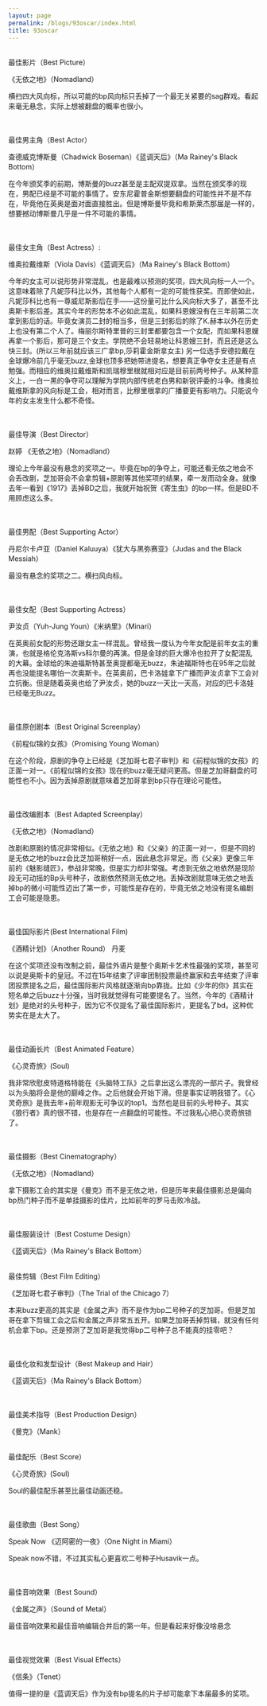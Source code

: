 ```yaml
---
layout: page
permalink: /blogs/93oscar/index.html
title: 93oscar
---
```

<br>
最佳影片（Best Picture）

《无依之地》（Nomadland）
<br>

横扫四大风向标，所以可能的bp风向标只丢掉了一个最无关紧要的sag群戏。看起来毫无悬念，实际上想被翻盘的概率也很小。

<br>

<br>
最佳男主角（Best Actor）

查德威克博斯曼（Chadwick Boseman）《蓝调天后》（Ma Rainey's Black Bottom）
<br>

在今年颁奖季的前期，博斯曼的buzz甚至是主配双提双拿。当然在颁奖季的现在，男配已经是不可能的事情了。安东尼霍普金斯想要翻盘的可能性并不是不存在，毕竟他在英奥是面对面直接胜出。但是博斯曼毕竟和希斯莱杰那届是一样的，想要撼动博斯曼几乎是一件不可能的事情。

<br>
 
<br>
最佳女主角（Best Actress）:

维奥拉戴维斯（Viola Davis）《蓝调天后》（Ma Rainey's Black Bottom）
<br>

今年的女主可以说形势非常混乱，也是最难以预测的奖项，四大风向标一人一个。这意味着除了凡妮莎科比以外，其他每个人都有一定的可能性获奖。而即使如此，凡妮莎科比也有一尊威尼斯影后在手——这份量可比什么风向标大多了，甚至不比奥斯卡影后差。其实今年的形势本不必如此混乱，如果科恩嫂没有在三年前第二次拿到影后的话。毕竟女演员二封的相当多，但是三封影后的除了K.赫本以外在历史上也没有第二个人了。梅丽尔斯特里普的三封里都要包含一个女配，而如果科恩嫂再拿一个影后，那可是三个女主。学院绝不会轻易地让科恩嫂三封，而且还是这么快三封。(所以三年前就应该三广拿bp,莎莉霍金斯拿女主) 另一位选手安德拉戴在金球爆冷前几乎毫无buzz,金球也顶多把她带进提名，想要真正争夺女主还是有点勉强。而相应的维奥拉戴维斯和凯瑞穆里根就相对应是目前前两号种子。从某种意义上，一白一黑的争夺可以理解为学院内部传统老白男和新锐评委的斗争。维奥拉戴维斯拿的风向标是工会，相对而言，比穆里根拿的广播要更有影响力。只能说今年的女主发生什么都不奇怪。

<br>

<br>
最佳导演（Best Director）

赵婷 《无依之地》（Nomadland）
<br>

理论上今年最没有悬念的奖项之一。毕竟在bp的争夺上，可能还看无依之地会不会丢改剧，芝加哥会不会拿剪辑+原剧等其他奖项的结果，牵一发而动全身。就像去年一看到《1917》丢掉BD之后，我就开始祝贺《寄生虫》的bp一样。但是BD不用顾虑这么多。

<br>
 
<br>
最佳男配（Best Supporting Actor）

丹尼尔卡卢亚（Daniel Kaluuya）《犹大与黑弥赛亚》（Judas and the Black Messiah）
<br>

最没有悬念的奖项之二。横扫风向标。

<br>
 
<br>
最佳女配（Best Supporting Actress）

尹汝贞（Yuh-Jung Youn）《米纳里》（Minari）
<br>

在英奥前女配的形势还跟女主一样混乱。曾经我一度认为今年女配是前年女主的重演，也就是格伦克洛斯vs科尔曼的再演。但是金球的巨大爆冷也拉开了女配混乱的大幕。金球给的朱迪福斯特甚至奥提都毫无buzz，朱迪福斯特也在95年之后就再也没能提名哪怕一次奥斯卡。在英奥前，巴卡洛娃拿下广播而尹汝贞拿下工会对立抗衡。但是随着英奥也给了尹汝贞，她的buzz一天比一天高，对应的巴卡洛娃已经毫无Buzz。

<br>

<br>
最佳原创剧本（Best Original Screenplay）

《前程似锦的女孩》（Promising Young Woman）
<br>

在这个阶段，原剧的争夺上已经是《芝加哥七君子审判》和《前程似锦的女孩》的正面一对一。《前程似锦的女孩》现在的buzz毫无疑问更高。但是芝加哥翻盘的可能性也不小。因为丢掉原剧就意味着芝加哥拿到bp只存在理论可能性。

<br>
 
<br>
最佳改编剧本（Best Adapted Screenplay）

《无依之地》（Nomadland）
<br>

改剧和原剧的情况非常相似。《无依之地》和《父亲》的正面一对一，但是不同的是无依之地的buzz会比芝加哥稍好一点，因此悬念非常足。而《父亲》更像三年前的《魅影缝匠》，参战非常晚，但是实力却非常强。考虑到无依之地依然是现阶段无可动摇的Bp头号种子，改剧依然预测无依之地。丢掉改剧就意味无依之地丢掉bp的微小可能性迈出了第一步，可能性是存在的，毕竟无依之地没有提名编剧工会可能是隐患。

<br>
 

 
<br>
最佳国际影片(Best International Film)

《酒精计划》（Another Round） 丹麦
<br>

在这个奖项还没有改制之前，最佳外语片是整个奥斯卡艺术性最强的奖项，甚至可以说是奥斯卡的皇冠。不过在15年结束了评审团制投票最终赢家和去年结束了评审团投票提名之后，最佳国际影片风格就逐渐向bp靠拢。比如《少年的你》其实在短名单之后buzz十分强，当时我就觉得有可能要提名了。当然，今年的《酒精计划》是绝对的头号种子，因为它不仅提名了最佳国际影片，更提名了bd。这种优势实在是太大了。

<br>
 

 
<br>
最佳动画长片（Best Animated Feature）

《心灵奇旅》(Soul)
<br>

我非常欣慰皮特道格特能在《头脑特工队》之后拿出这么漂亮的一部片子。我曾经以为头脑将会是他的巅峰之作。之后他就会开始下滑。但是事实证明我错了。《心灵奇旅》是我去年+前年观影无可争议的top1。当然也是目前的头号种子。其实《狼行者》真的很不错，也是存在一点翻盘的可能性。不过我私心把心灵奇旅锁了。

 <br>


<br>
最佳摄影（Best Cinematography）

《无依之地》（Nomadland）
<br>

拿下摄影工会的其实是《曼克》而不是无依之地，但是历年来最佳摄影总是偏向bp热门种子而不是单挂摄影的佳片，比如前年的罗马击败冷战。

<br>
 
<br>
最佳服装设计（Best Costume Design）

《蓝调天后》（Ma Rainey's Black Bottom）
<br>
 
<br>
最佳剪辑（Best Film Editing）

《芝加哥七君子审判》（The Trial of the Chicago 7）
<br>

本来buzz更高的其实是《金属之声》而不是作为bp二号种子的芝加哥。但是芝加哥在拿下剪辑工会之后和金属之声非常五五开。如果芝加哥丢掉剪辑，就没有任何机会拿下bp。还是预测了芝加哥是我觉得bp二号种子总不能真的挂零吧？

<br>
 
<br>
最佳化妆和发型设计（Best Makeup and Hair）

《蓝调天后》（Ma Rainey's Black Bottom）

<br>

<br>
最佳美术指导（Best Production Design）

《曼克》（Mank）
<br>
 
<br>
最佳配乐（Best Score）

《心灵奇旅》(Soul)
<br>

Soul的最佳配乐甚至比最佳动画还稳。

<br>
 
<br>
最佳歌曲（Best Song）

Speak Now  《迈阿密的一夜》（One Night in Miami）
<br>

Speak now不错，不过其实私心更喜欢二号种子Husavik一点。

<br>
 
<br>
最佳音响效果（Best Sound）

《金属之声》（Sound of Metal）
<br>

最佳音响效果和最佳音响编辑合并后的第一年。但是看起来好像没啥悬念

<br>
 
<br>
最佳视觉效果（Best Visual Effects）

《信条》（Tenet）
<br>

值得一提的是《蓝调天后》作为没有bp提名的片子却可能拿下本届最多的奖项。

